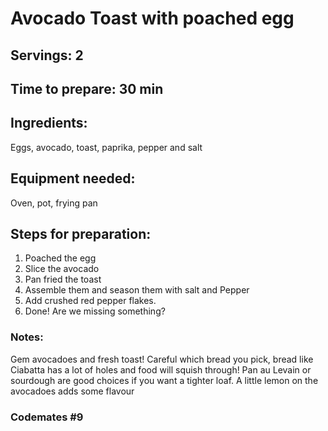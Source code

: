 # Avocado Toast with poached egg
## Servings: 2

## Time to prepare: 30 min

## Ingredients:
Eggs, avocado, toast, paprika, pepper and salt

## Equipment needed:
Oven, pot, frying pan

## Steps for preparation:
1. Poached the egg
2. Slice the avocado
3. Pan fried the toast
4. Assemble them and season them with salt and Pepper
5. Add crushed red pepper flakes. 
6. Done!
Are we missing something?

### Notes:
Gem avocadoes and fresh toast! 
Careful which bread you pick, bread like Ciabatta has a lot of holes and food will squish through!
Pan au Levain or sourdough are good choices if you want a tighter loaf.
A little lemon on the avocadoes adds some flavour


### Codemates #9
